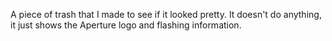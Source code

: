 A piece of trash that I made to see if it looked pretty. It doesn't do anything, it just shows the Aperture logo and flashing information.
